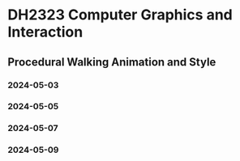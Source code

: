 # DH2323 Computer Graphics and Interaction
## Procedural Walking Animation and Style

### 2024-05-03



### 2024-05-05



### 2024-05-07



### 2024-05-09




